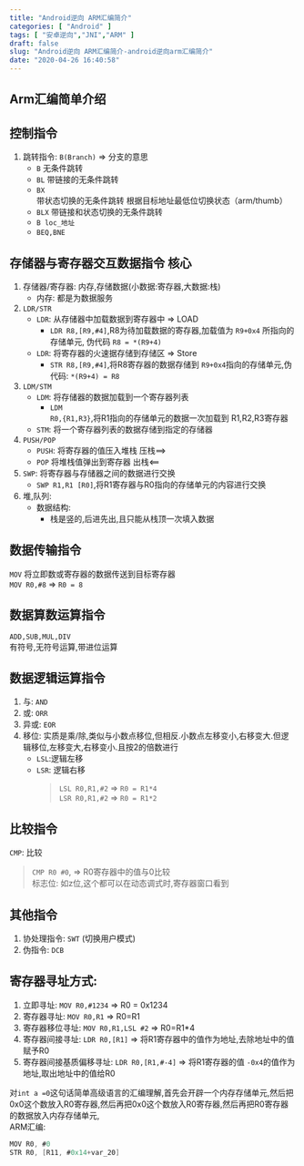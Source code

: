 ```yaml
---
title: "Android逆向 ARM汇编简介"
categories: [ "Android" ]
tags: [ "安卓逆向","JNI","ARM" ]
draft: false
slug: "Android逆向 ARM汇编简介-android逆向arm汇编简介"
date: "2020-04-26 16:40:58"
---
```




## Arm汇编简单介绍

## 控制指令

  1. 跳转指令: `B(Branch)` => 分支的意思 
      * `B` 无条件跳转
      * `BL` 带链接的无条件跳转 
      * `BX` 带状态切换的无条件跳转 根据目标地址最低位切换状态（arm/thumb）
      * `BLX` 带链接和状态切换的无条件跳转
      * `B loc_地址`
      * `BEQ,BNE`

## 存储器与寄存器交互数据指令 核心

  1. 存储器/寄存器: 内存,存储数据(小数据:寄存器,大数据:栈) 
      * 内存: 都是为数据服务
  2. `LDR/STR` 
      * `LDR`: 从存储器中加载数据到寄存器中 => LOAD 
          * `LDR R8,[R9,#4]`,R8为待加载数据的寄存器,加载值为 `R9+0x4` 所指向的存储单元, 伪代码 `R8 = *(R9+4)`
      * `LDR`: 将寄存器的火速据存储到存储区 => Store 
          * `STR R8,[R9,#4]`,将R8寄存器的数据存储到 `R9+0x4`指向的存储单元,伪代码: `*(R9+4) = R8`
  3. `LDM/STM` 
      * `LDM`: 将存储器的数据加载到一个寄存器列表 
          * <code class="kb-btn">LDM R0,{R1,R3}</code>,将R1指向的存储单元的数据一次加载到 R1,R2,R3寄存器
      * `STM`: 将一个寄存器列表的数据存储到指定的存储器
  4. `PUSH/POP` 
      * `PUSH`: 将寄存器的值压入堆栈 压栈==>
      * `POP` 将堆栈值弹出到寄存器 出栈<==
  5. `SWP`: 将寄存器与存储器之间的数据进行交换 
      * `SWP R1,R1 [R0]`,将R1寄存器与R0指向的存储单元的内容进行交换
  6. 堆,队列: 
      * 数据结构: 
          * 栈是竖的,后进先出,且只能从栈顶一次填入数据

## 数据传输指令

`MOV` 将立即数或寄存器的数据传送到目标寄存器  
`MOV R0,#8` => `R0 = 8`

## 数据算数运算指令

`ADD,SUB,MUL,DIV`  
有符号,无符号运算,带进位运算

## 数据逻辑运算指令

  1. 与: `AND`
  2. 或: `ORR`
  3. 异或: `EOR`
  4. 移位: 实质是乘/除,类似与小数点移位,但相反.小数点左移变小,右移变大.但逻辑移位,左移变大,右移变小.且按2的倍数进行 
      * `LSL`:逻辑左移
      * `LSR`: 逻辑右移  
        > `LSL R0,R1,#2` => `R0 = R1*4`  
        > `LSR R0,R1,#2` => `R0 = R1*2`

## 比较指令

`CMP`: 比较

> `CMP R0 #0`, => R0寄存器中的值与0比较  
> 标志位: 如z位,这个都可以在动态调式时,寄存器窗口看到

## 其他指令

  1. 协处理指令: `SWT` (切换用户模式)
  2. 伪指令: `DCB`

## 寄存器寻址方式:

  1. 立即寻址: `MOV R0,#1234` => R0 = 0x1234
  2. 寄存器寻址: `MOV R0,R1` => R0=R1 
  3. 寄存器移位寻址: `MOV R0,R1,LSL #2` => R0=R1*4
  4. 寄存器间接寻址: `LDR R0,[R1]` => 将R1寄存器中的值作为地址,去除地址中的值赋予R0
  5. 寄存器间接基质偏移寻址: `LDR R0,[R1,#-4]` => 将R1寄存器的值 `-0x4`的值作为地址,取出地址中的值给R0

对`int a =0`这句话简单高级语言的汇编理解,首先会开辟一个内存存储单元,然后把0x0这个数放入R0寄存器,然后再把0x0这个数放入R0寄存器,然后再把R0寄存器的数据放入内存存储单元,  
ARM汇编:


```java
MOV R0, #0
STR R0, [R11, #0x14+var_20]
```